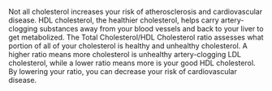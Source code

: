 ﻿Not all cholesterol increases your risk of atherosclerosis and cardiovascular disease. HDL cholesterol, the healthier cholesterol, helps carry artery-clogging substances away from your blood vessels and back to your liver to get metabolized. The Total Cholesterol/HDL Cholesterol ratio assesses what portion of all of your cholesterol is healthy and unhealthy cholesterol. A higher ratio means more cholesterol is unhealthy artery-clogging LDL cholesterol, while a lower ratio means more is your good HDL cholesterol. By lowering your ratio, you can decrease your risk of cardiovascular disease.